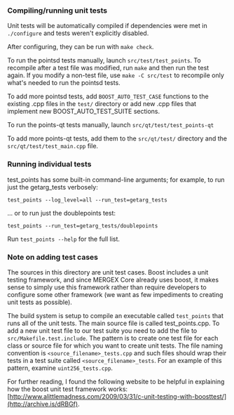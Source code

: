 ### Compiling/running unit tests

Unit tests will be automatically compiled if dependencies were met in `./configure`
and tests weren't explicitly disabled.

After configuring, they can be run with `make check`.

To run the pointsd tests manually, launch `src/test/test_points`. To recompile
after a test file was modified, run `make` and then run the test again. If you
modify a non-test file, use `make -C src/test` to recompile only what's needed
to run the pointsd tests.

To add more pointsd tests, add `BOOST_AUTO_TEST_CASE` functions to the existing
.cpp files in the `test/` directory or add new .cpp files that
implement new BOOST_AUTO_TEST_SUITE sections.

To run the points-qt tests manually, launch `src/qt/test/test_points-qt`

To add more points-qt tests, add them to the `src/qt/test/` directory and
the `src/qt/test/test_main.cpp` file.

### Running individual tests

test_points has some built-in command-line arguments; for
example, to run just the getarg_tests verbosely:

    test_points --log_level=all --run_test=getarg_tests

... or to run just the doublepoints test:

    test_points --run_test=getarg_tests/doublepoints

Run `test_points --help` for the full list.

### Note on adding test cases

The sources in this directory are unit test cases.  Boost includes a
unit testing framework, and since MERGEX Core already uses boost, it makes
sense to simply use this framework rather than require developers to
configure some other framework (we want as few impediments to creating
unit tests as possible).

The build system is setup to compile an executable called `test_points`
that runs all of the unit tests.  The main source file is called
test_points.cpp. To add a new unit test file to our test suite you need
to add the file to `src/Makefile.test.include`. The pattern is to create
one test file for each class or source file for which you want to create
unit tests.  The file naming convention is `<source_filename>_tests.cpp`
and such files should wrap their tests in a test suite
called `<source_filename>_tests`. For an example of this pattern,
examine `uint256_tests.cpp`.

For further reading, I found the following website to be helpful in
explaining how the boost unit test framework works:
[http://www.alittlemadness.com/2009/03/31/c-unit-testing-with-boosttest/](http://archive.is/dRBGf).
